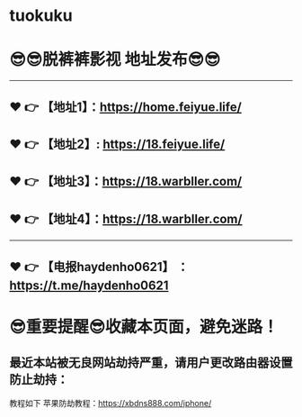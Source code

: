 # tuokuku
:sunglasses::sunglasses:脱裤裤影视 地址发布:sunglasses::sunglasses:
==
------
:heart: :point_right: 【地址1】：https://home.feiyue.life/
------
:heart: :point_right: 【地址2】: https://18.feiyue.life/
-----
:heart: :point_right: 【地址3】：https://18.warbller.com/
-----
:heart: :point_right: 【地址4】：https://18.warbller.com/
------

------

:heart: :point_right: 【电报haydenho0621】 ：https://t.me/haydenho0621
------
:sunglasses:重要提醒:sunglasses:收藏本页面，避免迷路！
==

最近本站被无良网站劫持严重，请用户更改路由器设置防止劫持：
------

教程如下 苹果防劫教程：https://xbdns888.com/iphone/
